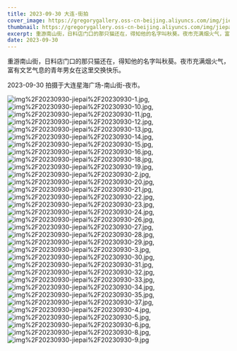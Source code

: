 ```yaml
---
title: 2023-09-30 大连-街拍
cover_image: https://gregorygallery.oss-cn-beijing.aliyuncs.com/img/jiepai.jpg
thumbnail: https://gregorygallery.oss-cn-beijing.aliyuncs.com/img/jiepai.jpg
excerpt: 重游南山街，日料店门口的那只猫还在，得知他的名字叫秋葵。夜市充满烟火气，富有文艺气息的青年男女在这里交换快乐。
date: 2023-09-30
---
```

重游南山街，日料店门口的那只猫还在，得知他的名字叫秋葵。夜市充满烟火气，富有文艺气息的青年男女在这里交换快乐。

2023-09-30 拍摄于大连星海广场-南山街-夜市。


![img%2F20230930-jiepai%2F20230930-1.jpg]( https://gregorygallery.oss-cn-beijing.aliyuncs.com/img/20230930-jiepai/20230930-1.jpg "img%2F20230930-jiepai%2F20230930-1.jpg"),
![img%2F20230930-jiepai%2F20230930-10.jpg]( https://gregorygallery.oss-cn-beijing.aliyuncs.com/img/20230930-jiepai/20230930-10.jpg "img%2F20230930-jiepai%2F20230930-10.jpg"),
![img%2F20230930-jiepai%2F20230930-11.jpg]( https://gregorygallery.oss-cn-beijing.aliyuncs.com/img/20230930-jiepai/20230930-11.jpg "img%2F20230930-jiepai%2F20230930-11.jpg"),
![img%2F20230930-jiepai%2F20230930-12.jpg]( https://gregorygallery.oss-cn-beijing.aliyuncs.com/img/20230930-jiepai/20230930-12.jpg "img%2F20230930-jiepai%2F20230930-12.jpg"),
![img%2F20230930-jiepai%2F20230930-13.jpg]( https://gregorygallery.oss-cn-beijing.aliyuncs.com/img/20230930-jiepai/20230930-13.jpg "img%2F20230930-jiepai%2F20230930-13.jpg"),
![img%2F20230930-jiepai%2F20230930-14.jpg]( https://gregorygallery.oss-cn-beijing.aliyuncs.com/img/20230930-jiepai/20230930-14.jpg "img%2F20230930-jiepai%2F20230930-14.jpg"),
![img%2F20230930-jiepai%2F20230930-15.jpg]( https://gregorygallery.oss-cn-beijing.aliyuncs.com/img/20230930-jiepai/20230930-15.jpg "img%2F20230930-jiepai%2F20230930-15.jpg"),
![img%2F20230930-jiepai%2F20230930-16.jpg]( https://gregorygallery.oss-cn-beijing.aliyuncs.com/img/20230930-jiepai/20230930-16.jpg "img%2F20230930-jiepai%2F20230930-16.jpg"),
![img%2F20230930-jiepai%2F20230930-18.jpg]( https://gregorygallery.oss-cn-beijing.aliyuncs.com/img/20230930-jiepai/20230930-18.jpg "img%2F20230930-jiepai%2F20230930-18.jpg"),
![img%2F20230930-jiepai%2F20230930-19.jpg]( https://gregorygallery.oss-cn-beijing.aliyuncs.com/img/20230930-jiepai/20230930-19.jpg "img%2F20230930-jiepai%2F20230930-19.jpg"),
![img%2F20230930-jiepai%2F20230930-2.jpg]( https://gregorygallery.oss-cn-beijing.aliyuncs.com/img/20230930-jiepai/20230930-2.jpg "img%2F20230930-jiepai%2F20230930-2.jpg"),
![img%2F20230930-jiepai%2F20230930-20.jpg]( https://gregorygallery.oss-cn-beijing.aliyuncs.com/img/20230930-jiepai/20230930-20.jpg "img%2F20230930-jiepai%2F20230930-20.jpg"),
![img%2F20230930-jiepai%2F20230930-21.jpg]( https://gregorygallery.oss-cn-beijing.aliyuncs.com/img/20230930-jiepai/20230930-21.jpg "img%2F20230930-jiepai%2F20230930-21.jpg"),
![img%2F20230930-jiepai%2F20230930-22.jpg]( https://gregorygallery.oss-cn-beijing.aliyuncs.com/img/20230930-jiepai/20230930-22.jpg "img%2F20230930-jiepai%2F20230930-22.jpg"),
![img%2F20230930-jiepai%2F20230930-23.jpg]( https://gregorygallery.oss-cn-beijing.aliyuncs.com/img/20230930-jiepai/20230930-23.jpg "img%2F20230930-jiepai%2F20230930-23.jpg"),
![img%2F20230930-jiepai%2F20230930-24.jpg]( https://gregorygallery.oss-cn-beijing.aliyuncs.com/img/20230930-jiepai/20230930-24.jpg "img%2F20230930-jiepai%2F20230930-24.jpg"),
![img%2F20230930-jiepai%2F20230930-26.jpg]( https://gregorygallery.oss-cn-beijing.aliyuncs.com/img/20230930-jiepai/20230930-26.jpg "img%2F20230930-jiepai%2F20230930-26.jpg"),
![img%2F20230930-jiepai%2F20230930-27.jpg]( https://gregorygallery.oss-cn-beijing.aliyuncs.com/img/20230930-jiepai/20230930-27.jpg "img%2F20230930-jiepai%2F20230930-27.jpg"),
![img%2F20230930-jiepai%2F20230930-28.jpg]( https://gregorygallery.oss-cn-beijing.aliyuncs.com/img/20230930-jiepai/20230930-28.jpg "img%2F20230930-jiepai%2F20230930-28.jpg"),
![img%2F20230930-jiepai%2F20230930-29.jpg]( https://gregorygallery.oss-cn-beijing.aliyuncs.com/img/20230930-jiepai/20230930-29.jpg "img%2F20230930-jiepai%2F20230930-29.jpg"),
![img%2F20230930-jiepai%2F20230930-3.jpg]( https://gregorygallery.oss-cn-beijing.aliyuncs.com/img/20230930-jiepai/20230930-3.jpg "img%2F20230930-jiepai%2F20230930-3.jpg"),
![img%2F20230930-jiepai%2F20230930-30.jpg]( https://gregorygallery.oss-cn-beijing.aliyuncs.com/img/20230930-jiepai/20230930-30.jpg "img%2F20230930-jiepai%2F20230930-30.jpg"),
![img%2F20230930-jiepai%2F20230930-31.jpg]( https://gregorygallery.oss-cn-beijing.aliyuncs.com/img/20230930-jiepai/20230930-31.jpg "img%2F20230930-jiepai%2F20230930-31.jpg"),
![img%2F20230930-jiepai%2F20230930-32.jpg]( https://gregorygallery.oss-cn-beijing.aliyuncs.com/img/20230930-jiepai/20230930-32.jpg "img%2F20230930-jiepai%2F20230930-32.jpg"),
![img%2F20230930-jiepai%2F20230930-33.jpg]( https://gregorygallery.oss-cn-beijing.aliyuncs.com/img/20230930-jiepai/20230930-33.jpg "img%2F20230930-jiepai%2F20230930-33.jpg"),
![img%2F20230930-jiepai%2F20230930-34.jpg]( https://gregorygallery.oss-cn-beijing.aliyuncs.com/img/20230930-jiepai/20230930-34.jpg "img%2F20230930-jiepai%2F20230930-34.jpg"),
![img%2F20230930-jiepai%2F20230930-35.jpg]( https://gregorygallery.oss-cn-beijing.aliyuncs.com/img/20230930-jiepai/20230930-35.jpg "img%2F20230930-jiepai%2F20230930-35.jpg"),
![img%2F20230930-jiepai%2F20230930-37.jpg]( https://gregorygallery.oss-cn-beijing.aliyuncs.com/img/20230930-jiepai/20230930-37.jpg "img%2F20230930-jiepai%2F20230930-37.jpg"),
![img%2F20230930-jiepai%2F20230930-4.jpg]( https://gregorygallery.oss-cn-beijing.aliyuncs.com/img/20230930-jiepai/20230930-4.jpg "img%2F20230930-jiepai%2F20230930-4.jpg"),
![img%2F20230930-jiepai%2F20230930-5.jpg]( https://gregorygallery.oss-cn-beijing.aliyuncs.com/img/20230930-jiepai/20230930-5.jpg "img%2F20230930-jiepai%2F20230930-5.jpg"),
![img%2F20230930-jiepai%2F20230930-6.jpg]( https://gregorygallery.oss-cn-beijing.aliyuncs.com/img/20230930-jiepai/20230930-6.jpg "img%2F20230930-jiepai%2F20230930-6.jpg"),
![img%2F20230930-jiepai%2F20230930-8.jpg]( https://gregorygallery.oss-cn-beijing.aliyuncs.com/img/20230930-jiepai/20230930-8.jpg "img%2F20230930-jiepai%2F20230930-8.jpg"),
![img%2F20230930-jiepai%2F20230930-9.jpg]( https://gregorygallery.oss-cn-beijing.aliyuncs.com/img/20230930-jiepai/20230930-9.jpg "img%2F20230930-jiepai%2F20230930-9.jpg")
